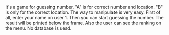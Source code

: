 It's a game for guessing number. "A" is for correct number and location. "B" is only for the correct location.
The way to manipulate is very easy.
First of all, enter your name on user 1. Then you can start guessing the number. The result will be printed below the frame.
Also the user can see the ranking on the menu.
No database is uesd.
